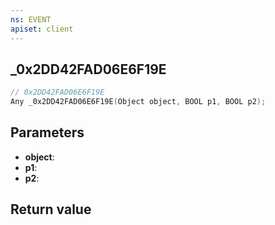 ```yaml
---
ns: EVENT
apiset: client
---
```

## _0x2DD42FAD06E6F19E

```c
// 0x2DD42FAD06E6F19E
Any _0x2DD42FAD06E6F19E(Object object, BOOL p1, BOOL p2);
```


## Parameters
* **object**:
* **p1**:
* **p2**:

## Return value